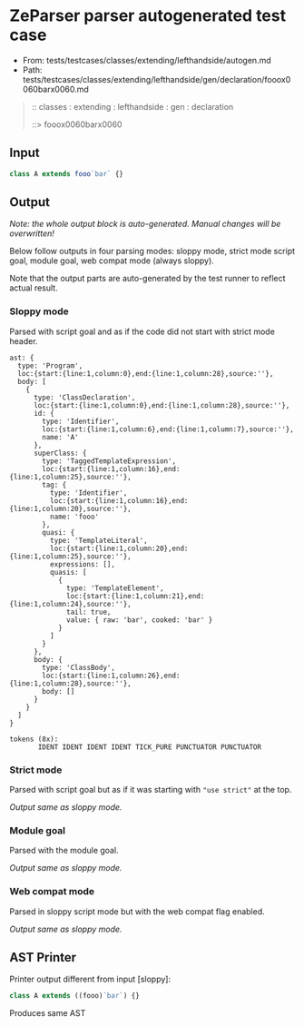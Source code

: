 # ZeParser parser autogenerated test case

- From: tests/testcases/classes/extending/lefthandside/autogen.md
- Path: tests/testcases/classes/extending/lefthandside/gen/declaration/fooox0060barx0060.md

> :: classes : extending : lefthandside : gen : declaration
>
> ::> fooox0060barx0060

## Input


`````js
class A extends fooo`bar` {}
`````

## Output

_Note: the whole output block is auto-generated. Manual changes will be overwritten!_

Below follow outputs in four parsing modes: sloppy mode, strict mode script goal, module goal, web compat mode (always sloppy).

Note that the output parts are auto-generated by the test runner to reflect actual result.

### Sloppy mode

Parsed with script goal and as if the code did not start with strict mode header.

`````
ast: {
  type: 'Program',
  loc:{start:{line:1,column:0},end:{line:1,column:28},source:''},
  body: [
    {
      type: 'ClassDeclaration',
      loc:{start:{line:1,column:0},end:{line:1,column:28},source:''},
      id: {
        type: 'Identifier',
        loc:{start:{line:1,column:6},end:{line:1,column:7},source:''},
        name: 'A'
      },
      superClass: {
        type: 'TaggedTemplateExpression',
        loc:{start:{line:1,column:16},end:{line:1,column:25},source:''},
        tag: {
          type: 'Identifier',
          loc:{start:{line:1,column:16},end:{line:1,column:20},source:''},
          name: 'fooo'
        },
        quasi: {
          type: 'TemplateLiteral',
          loc:{start:{line:1,column:20},end:{line:1,column:25},source:''},
          expressions: [],
          quasis: [
            {
              type: 'TemplateElement',
              loc:{start:{line:1,column:21},end:{line:1,column:24},source:''},
              tail: true,
              value: { raw: 'bar', cooked: 'bar' }
            }
          ]
        }
      },
      body: {
        type: 'ClassBody',
        loc:{start:{line:1,column:26},end:{line:1,column:28},source:''},
        body: []
      }
    }
  ]
}

tokens (8x):
       IDENT IDENT IDENT IDENT TICK_PURE PUNCTUATOR PUNCTUATOR
`````

### Strict mode

Parsed with script goal but as if it was starting with `"use strict"` at the top.

_Output same as sloppy mode._

### Module goal

Parsed with the module goal.

_Output same as sloppy mode._

### Web compat mode

Parsed in sloppy script mode but with the web compat flag enabled.

_Output same as sloppy mode._

## AST Printer

Printer output different from input [sloppy]:

````js
class A extends ((fooo)`bar`) {}
````

Produces same AST
